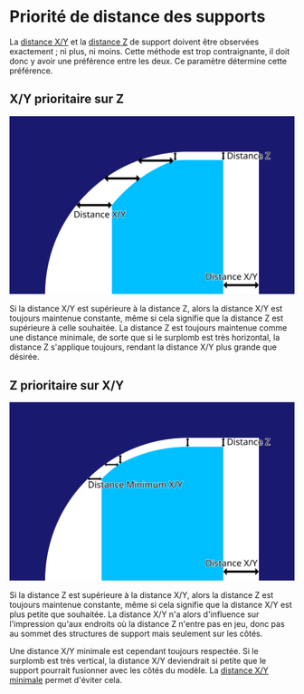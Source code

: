 Priorité de distance des supports
===
La [distance X/Y](support_xy_distance.md) et la [distance Z](support_z_distance.md) de support doivent être observées exactement ; ni plus, ni moins. Cette méthode est trop contraignante, il doit donc y avoir une préférence entre les deux. Ce paramètre détermine cette préférence.

X/Y prioritaire sur Z
----
![X/Y prioritaire sur Z](../images/support_xy_overrides_z_fr.svg)

Si la distance X/Y est supérieure à la distance Z, alors la distance X/Y est toujours maintenue constante, même si cela signifie que la distance Z est supérieure à celle souhaitée. La distance Z est toujours maintenue comme une distance minimale, de sorte que si le surplomb est très horizontal, la distance Z s'applique toujours, rendant la distance X/Y plus grande que désirée.

Z prioritaire sur X/Y
----
![Z prioritaire sur X/Y](../images/support_z_overrides_xy_fr.svg)

Si la distance Z est supérieure à la distance X/Y, alors la distance Z est toujours maintenue constante, même si cela signifie que la distance X/Y est plus petite que souhaitée. La distance X/Y n'a alors d'influence sur l'impression qu'aux endroits où la distance Z n'entre pas en jeu, donc pas au sommet des structures de support mais seulement sur les côtés.

Une distance X/Y minimale est cependant toujours respectée. Si le surplomb est très vertical, la distance X/Y deviendrait si petite que le support pourrait fusionner avec les côtés du modèle. La [distance X/Y minimale](support_xy_distance_overhang.md) permet d'éviter cela.
